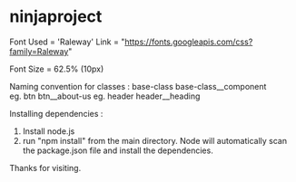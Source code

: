 # ninjaproject

Font Used = 'Raleway' Link  = "https://fonts.googleapis.com/css?family=Raleway" 

Font Size = 62.5% (10px)

Naming convention for classes : base-class base-class__component<br>
  eg. btn btn__about-us
  eg. header header__heading

Installing dependencies : 
  1. Install node.js
  2. run "npm install" from the main directory. 
     Node will automatically scan the package.json file and install the dependencies.

Thanks for visiting.
